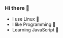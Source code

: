 ### Hi there 👋
- I use Linux 🐧
- I like Programming 🐍
- Learning JavaScript 🎯


<!--
**DonutDev/donutdev** is a ✨ _special_ ✨ repository because its `README.md` (this file) appears on your GitHub profile.



